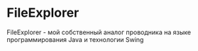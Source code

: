 # FileExplorer
FileExplorer - мой собственный аналог проводника на языке программирования Java и технологии Swing
